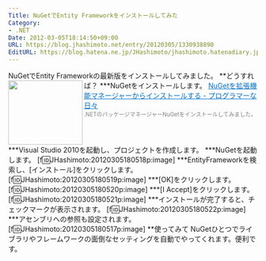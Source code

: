 ```yaml
---
Title: NuGetでEntity Frameworkをインストールしてみた
Category:
- .NET
Date: 2012-03-05T18:14:50+09:00
URL: https://blog.jhashimoto.net/entry/20120305/1330938890
EditURL: https://blog.hatena.ne.jp/JHashimoto/jhashimoto.hatenadiary.jp/atom/entry/12921228815717256655
---
```


NuGetでEntity Frameworkの最新版をインストールしてみました。
**どうすれば？
***NuGetをインストールします。
<a href="http://d.hatena.ne.jp/JHashimoto/20120303/1330745834" target="_blank" rel="nofollow"><img class="alignleft" align="left" border="0" src="http://capture.heartrails.com/150x130/shadow?http://d.hatena.ne.jp/JHashimoto/20120303/1330745834" alt="" width="150" height="130" /></a><a style="color:#0070C5;" href="http://d.hatena.ne.jp/JHashimoto/20120303/1330745834" target="_blank" rel="nofollow">NuGetを拡張機能マネージャーからインストールする - プログラマーな日々</a><a href="http://b.hatena.ne.jp/entry/http://d.hatena.ne.jp/JHashimoto/20120303/1330745834" target="_blank"><img border="0" src="http://b.hatena.ne.jp/entry/image/http://d.hatena.ne.jp/JHashimoto/20120303/1330745834" alt="" /></a><br><span style="color: #808080;font-size: 80%;">.NETのパッケージマネージャーNuGetをインストールしてみました。</span><br style="clear:both;" />
***Visual Studio 2010を起動し、プロジェクトを作成します。
***NuGetを起動します。
[f:id:JHashimoto:20120305180518p:image]
***EntityFrameworkを検索し、[インストール]をクリックします。
[f:id:JHashimoto:20120305180519p:image]
***[OK]をクリックします。
[f:id:JHashimoto:20120305180520p:image]
***[I Accept]をクリックします。
[f:id:JHashimoto:20120305180521p:image]
***インストールが完了すると、チェックマークが表示されます。
[f:id:JHashimoto:20120305180522p:image]
***アセンブリへの参照も設定されます。
[f:id:JHashimoto:20120305180517p:image]
**使ってみて
NuGetひとつでライブラリやフレームワークの面倒なセッティングを自動でやってくれます。便利です。
